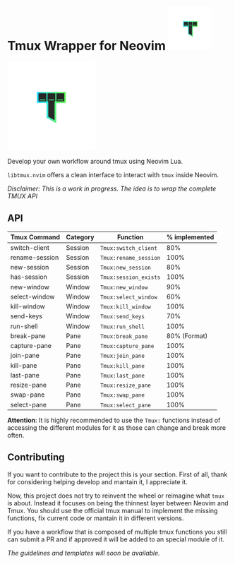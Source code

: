 #   Tmux Wrapper for Neovim <img src="./assets/libtmux-logo-nobg-1.png" alt="libtmux logo" width="100" height="100">

<img src="./assets/libtmux-logo-nobg-1.png" alt="libtmux logo" width="200" height="200">

Develop your own workflow around tmux using Neovim Lua. 

`libtmux.nvim` offers a clean interface to interact with `tmux` inside Neovim.


*Disclaimer: This is a work in progress. The idea is to wrap the complete TMUX API*

## API

| Tmux Command   | Category | Function              | % implemented |
|----------------|----------|-----------------------|---------------|
| switch-client  | Session  | `Tmux:switch_client`  | 80%           |
| rename-session | Session  | `Tmux:rename_session` | 100%          |
| new-session    | Session  | `Tmux:new_session`    | 80%              |
| has-session    | Session  | `Tmux:session_exists` | 100%              |
| new-window     | Window   | `Tmux:new_window`     |  90%             |
| select-window  | Window   | `Tmux:select_window`  | 60%           |
| kill-window    | Window   | `Tmux:kill_window`    | 100%          |
| send-keys      | Window   | `Tmux:send_keys`      | 70%           |
| run-shell      | Window   | `Tmux:run_shell`      | 100%          |
| break-pane     | Pane     | `Tmux:break_pane`     | 80% (Format)  |
| capture-pane   | Pane     | `Tmux:capture_pane`   | 100%          |
| join-pane      | Pane     | `Tmux:join_pane`      | 100%          |
| kill-pane      | Pane     | `Tmux:kill_pane`      | 100%          |
| last-pane      | Pane     | `Tmux:last_pane`      | 100%          |
| resize-pane    | Pane     | `Tmux:resize_pane`    | 100%          |
| swap-pane      | Pane     | `Tmux:swap_pane`      | 100%          |
| select-pane    | Pane     | `Tmux:select_pane`    | 100%          |


**Attention**: It is highly recommended to use the `Tmux:` functions instead of accessing the different modules for it as those can change and break more often. 



## Contributing

If you want to contribute to the project this is your section.
First of all, thank for considering helping develop and mantain it, I appreciate it.

Now, this project does not try to reinvent the wheel or reimagine what `tmux` is about. Instead it focuses on being the thinnest layer between Neovim and Tmux.  You should use the official tmux manual to implement the missing functions, fix current code or mantain it in different versions.

If you have a workflow that is composed of multiple tmux functions you still can submit a PR and if approved it will be added to an special module of it.

*The guidelines and templates will soon be available.*




